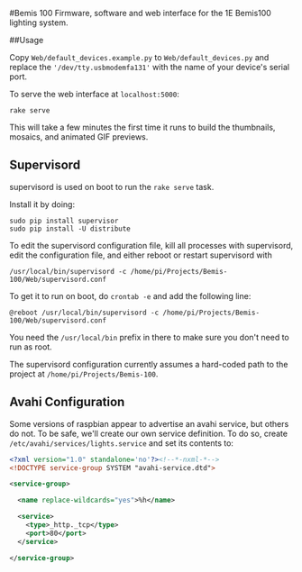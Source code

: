 #Bemis 100
Firmware, software and web interface for the 1E Bemis100 lighting system.

##Usage

Copy `Web/default_devices.example.py` to `Web/default_devices.py` and replace the `'/dev/tty.usbmodemfa131'` with the name of your device's serial port.

To serve the web interface at `localhost:5000`:

	rake serve

This will take a few minutes the first time it runs to build the thumbnails, mosaics, and animated GIF previews.


## Supervisord

supervisord is used on boot to run the `rake serve` task.

Install it by doing:

	sudo pip install supervisor
	sudo pip install -U distribute

To edit the supervisord configuration file, kill all processes with supervisord, edit the configuration file, and either reboot or restart supervisord with

`/usr/local/bin/supervisord -c /home/pi/Projects/Bemis-100/Web/supervisord.conf`

To get it to run on boot, do `crontab -e` and add the following line:

`@reboot /usr/local/bin/supervisord -c /home/pi/Projects/Bemis-100/Web/supervisord.conf`

You need the `/usr/local/bin` prefix in there to make sure you don't need to run as root.

The supervisord configuration currently assumes a hard-coded path to the project at `/home/pi/Projects/Bemis-100`.

## Avahi Configuration

Some versions of raspbian appear to advertise an avahi service, but others do not. To be safe, we'll create our own service definition. To do so, create `/etc/avahi/services/lights.service` and set its contents to:

```xml
<?xml version="1.0" standalone='no'?><!--*-nxml-*-->
<!DOCTYPE service-group SYSTEM "avahi-service.dtd">

<service-group>

  <name replace-wildcards="yes">%h</name>

  <service>
    <type>_http._tcp</type>
    <port>80</port>
  </service>

</service-group>
